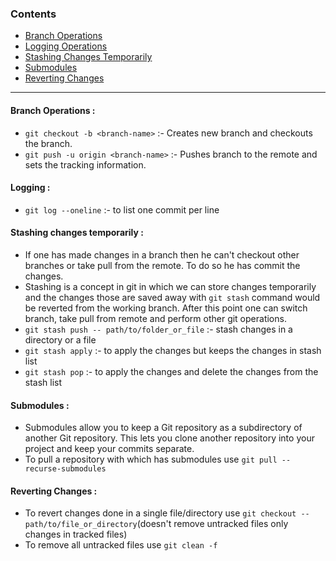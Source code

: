 ### Contents
* [Branch Operations](#revert-changes-to-a-specific-commit)
* [Logging Operations](#ogging)
* [Stashing Changes Temporarily](#stashing-changes-temporarily)
* [Submodules](#submodules)
* [Reverting Changes](#reverting-changes)

----------------------------------------

#### Branch Operations :
* `git checkout -b <branch-name>` :- Creates new branch and checkouts the branch.
* `git push -u origin <branch-name>` :- Pushes branch to the remote and sets the tracking information.
#### Logging :
* `git log --oneline` :- to list one commit per line
#### Stashing changes temporarily :
* If one has made changes in a branch then he can't checkout other branches or take pull from the remote. To do so he has commit the changes.
* Stashing is a concept in git in which we can store changes temporarily and the changes those are saved away with `git stash` command would be reverted from the working branch. After this point one can switch branch, take pull from remote and perform other git operations.
* `git stash push -- path/to/folder_or_file` :- stash changes in a directory or a file
* `git stash apply` :- to apply the changes but keeps the changes in stash list
* `git stash pop` :- to apply the changes and delete the changes from the stash list
#### Submodules :
* Submodules allow you to keep a Git repository as a subdirectory of another Git repository. This lets you clone another repository into your project and keep your commits separate.
* To pull a repository with which has submodules use `git pull --recurse-submodules`
#### Reverting Changes :
* To revert changes done in a single file/directory use `git checkout -- path/to/file_or_directory`(doesn't remove untracked files only changes in tracked files)
* To remove all untracked files use `git clean -f`